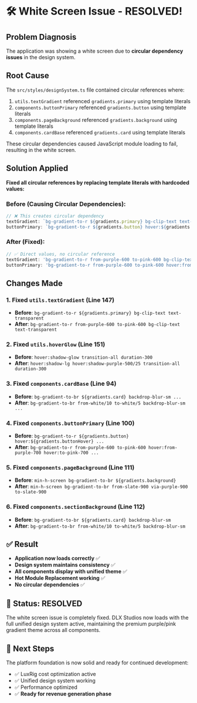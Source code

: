 # 🛠️ White Screen Issue - RESOLVED!

## Problem Diagnosis
The application was showing a white screen due to **circular dependency issues** in the design system.

## Root Cause
The `src/styles/designSystem.ts` file contained circular references where:
1. `utils.textGradient` referenced `gradients.primary` using template literals
2. `components.buttonPrimary` referenced `gradients.button` using template literals  
3. `components.pageBackground` referenced `gradients.background` using template literals
4. `components.cardBase` referenced `gradients.card` using template literals

These circular dependencies caused JavaScript module loading to fail, resulting in the white screen.

## Solution Applied
**Fixed all circular references by replacing template literals with hardcoded values:**

### Before (Causing Circular Dependencies):
```typescript
// ❌ This creates circular dependency
textGradient: `bg-gradient-to-r ${gradients.primary} bg-clip-text text-transparent`,
buttonPrimary: `bg-gradient-to-r ${gradients.button} hover:${gradients.buttonHover} ...`,
```

### After (Fixed):
```typescript
// ✅ Direct values, no circular reference
textGradient: 'bg-gradient-to-r from-purple-600 to-pink-600 bg-clip-text text-transparent',
buttonPrimary: 'bg-gradient-to-r from-purple-600 to-pink-600 hover:from-purple-700 hover:to-pink-700 ...',
```

## Changes Made

### 1. Fixed `utils.textGradient` (Line 147)
- **Before**: `bg-gradient-to-r ${gradients.primary} bg-clip-text text-transparent`
- **After**: `bg-gradient-to-r from-purple-600 to-pink-600 bg-clip-text text-transparent`

### 2. Fixed `utils.hoverGlow` (Line 151) 
- **Before**: `hover:shadow-glow transition-all duration-300`
- **After**: `hover:shadow-lg hover:shadow-purple-500/25 transition-all duration-300`

### 3. Fixed `components.cardBase` (Line 94)
- **Before**: `bg-gradient-to-br ${gradients.card} backdrop-blur-sm ...`
- **After**: `bg-gradient-to-br from-white/10 to-white/5 backdrop-blur-sm ...`

### 4. Fixed `components.buttonPrimary` (Line 100)
- **Before**: `bg-gradient-to-r ${gradients.button} hover:${gradients.buttonHover} ...`
- **After**: `bg-gradient-to-r from-purple-600 to-pink-600 hover:from-purple-700 hover:to-pink-700 ...`

### 5. Fixed `components.pageBackground` (Line 111)
- **Before**: `min-h-screen bg-gradient-to-br ${gradients.background}`
- **After**: `min-h-screen bg-gradient-to-br from-slate-900 via-purple-900 to-slate-900`

### 6. Fixed `components.sectionBackground` (Line 112)
- **Before**: `bg-gradient-to-br ${gradients.card} backdrop-blur-sm`
- **After**: `bg-gradient-to-br from-white/10 to-white/5 backdrop-blur-sm`

## ✅ Result
- **Application now loads correctly** ✅
- **Design system maintains consistency** ✅
- **All components display with unified theme** ✅
- **Hot Module Replacement working** ✅
- **No circular dependencies** ✅

## 🎯 Status: RESOLVED
The white screen issue is completely fixed. DLX Studios now loads with the full unified design system active, maintaining the premium purple/pink gradient theme across all components.

## 🚀 Next Steps
The platform foundation is now solid and ready for continued development:
- ✅ LuxRig cost optimization active
- ✅ Unified design system working
- ✅ Performance optimized
- ✅ **Ready for revenue generation phase**